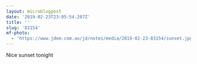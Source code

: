 ```yaml
---
layout: microblogpost
date: '2019-02-23T23:05:54.207Z'
title: ''
slug: '83154'
mf-photo:
  - 'https://www.jdem.com.au/jd/notes/media/2019-02-23-83154/sunset.jpg'
---
```

Nice sunset tonight

